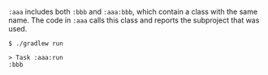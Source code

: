 `:aaa` includes both `:bbb` and `:aaa:bbb`, which contain a class with the same name.
The code in `:aaa` calls this class and reports the subproject that was used. 

```
$ ./gradlew run

> Task :aaa:run
:bbb
```